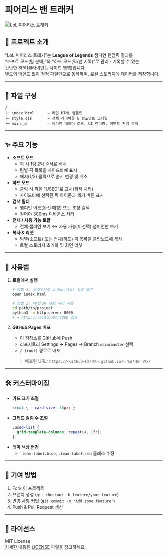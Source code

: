 # 피어리스 밴 트래커

![LoL 피어리스 트래커](./screenshot.png)

## 📖 프로젝트 소개
“LoL 피어리스 트래커”는 **League of Legends** 챔피언 랜덤픽 결과를  
“소프트 모드(팀 분배)”와 “하드 모드(픽/밴 기록)”로 관리ㆍ기록할 수 있는  
간단한 SPA(클라이언트 사이드 웹앱)입니다.  
별도의 백엔드 없이 정적 파일만으로 동작하며, 로컬 스토리지에 데이터를 저장합니다.

---

## 📂 파일 구성
```
/
├─ index.html      — 메인 HTML 템플릿  
├─ style.css       — 전체 레이아웃 & 컴포넌트 스타일  
└─ main.js         — 챔피언 데이터 로드, UI 렌더링, 이벤트 처리 로직  
```

---

## ✨ 주요 기능
- **소프트 모드**  
  - 픽 시 1팀·2팀 순서로 배치  
  - 팀별 픽 목록을 사이드바에 표시  
  - 배지(1/2) 클릭으로 순서 변경 및 취소  
- **하드 모드**  
  - 클릭 시 픽을 “USED”로 표시(회색 처리)  
  - 사이드바에 선택된 픽 아이콘과 제거 버튼 표시  
- **검색 필터**  
  - 챔피언 이름(완전 매칭) 또는 초성 검색  
  - 길어야 300ms 디바운스 처리  
- **전체 / 사용 가능 토글**  
  - 전체 챔피언 보기 ↔ 사용 가능(미선택) 챔피언만 보기  
- **복사 & 리셋**  
  - 팀별(소프트) 또는 전체(하드) 픽 목록을 클립보드에 복사  
  - 로컬 스토리지 초기화 및 화면 리셋  

---

## 🚀 사용법

1. **로컬에서 실행**  
   ```bash
   # 방법 1: 브라우저로 index.html 직접 열기
   open index.html

   # 방법 2: Python 내장 서버 사용
   cd path/to/project
   python3 -m http.server 8000
   # → http://localhost:8000 접속
   ```
2. **GitHub Pages 배포**  
   - 이 저장소를 GitHub에 Push  
   - 리포지토리 Settings → Pages → Branch `main`/`master` 선택  
   - `/ (root)` 경로로 배포  

   > 배포된 URL: `https://<GitHub사용자명>.github.io/<리포지토리명>/`

---

## 🛠️ 커스터마이징
- **카드 크기 조절**  
  ```css
  :root { --card-size: 80px; }
  ```
- **그리드 컬럼 수 조절**  
  ```css
  .used-list {
    grid-template-columns: repeat(4, 1fr);
  }
  ```
- **테마 색상 변경**  
  - `.team-label.blue`, `.team-label.red` 클래스 수정

---

## 🤝 기여 방법
1. Fork 이 프로젝트  
2. 브랜치 생성 (`git checkout -b feature/your-feature`)  
3. 변경 사항 커밋 (`git commit -m "Add some feature"`)  
4. Push & Pull Request 생성

---

## 📄 라이선스
MIT License  
자세한 내용은 [LICENSE](./LICENSE) 파일을 참고하세요.
